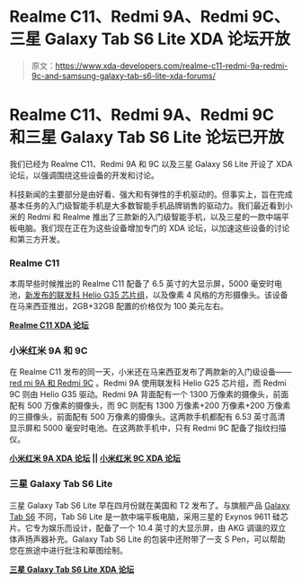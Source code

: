 # Realme C11、Redmi 9A、Redmi 9C、三星 Galaxy Tab S6 Lite XDA 论坛开放

> 原文：<https://www.xda-developers.com/realme-c11-redmi-9a-redmi-9c-and-samsung-galaxy-tab-s6-lite-xda-forums/>

# Realme C11、Redmi 9A、Redmi 9C 和三星 Galaxy Tab S6 Lite 论坛已开放

我们已经为 Realme C11、Redmi 9A 和 9C 以及三星 Galaxy S6 Lite 开设了 XDA 论坛，以强调围绕这些设备的开发和讨论。

科技新闻的主要部分是由好看、强大和有弹性的手机驱动的。但事实上，旨在完成基本任务的入门级智能手机是大多数智能手机品牌销售的驱动力。我们最近看到小米的 Redmi 和 Realme 推出了三款新的入门级智能手机，以及三星的一款中端平板电脑。我们现在正在为这些设备增加专门的 XDA 论坛，以加速这些设备的讨论和第三方开发。

### Realme C11

本周早些时候推出的 Realme C11 配备了 6.5 英寸的大显示屏，5000 毫安时电池，[新发布的联发科 Helio G35 芯片组](https://www.xda-developers.com/mediatek-helio-g35-g25-chipsets-unveiled-gaming-budget/)，以及像素 4 风格的方形摄像头。该设备在马来西亚推出，2GB+32GB 配置的价格仅为 100 美元左右。

**[Realme C11 XDA 论坛](https://forum.xda-developers.com/realme-c11)**

### 小米红米 9A 和 9C

在 Realme C11 发布的同一天，小米还在马来西亚发布了两款新的入门级设备——[red mi 9A 和 Redmi 9C](https://www.xda-developers.com/redmi-9a-redmi-9c-launch-big-batteries-notched-displays-mediatek-processors/) 。Redmi 9A 使用联发科 Helio G25 芯片组，而 Redmi 9C 则由 Helio G35 驱动。Redmi 9A 背面配有一个 1300 万像素的摄像头，前面配有 500 万像素的摄像头，而 9C 则配有 1300 万像素+200 万像素+200 万像素的三摄像头，前面配有 500 万像素的摄像头。这两款手机都配有 6.53 英寸高清显示屏和 5000 毫安时电池。在这两款手机中，只有 Redmi 9C 配备了指纹扫描仪。

**[小米红米 9A XDA 论坛](https://forum.xda-developers.com/redmi-9a) || [小米红米 9C XDA 论坛](https://forum.xda-developers.com/redmi-9c)**

### 三星 Galaxy Tab S6 Lite

三星 Galaxy Tab S6 Lite 早在四月份就在美国和 T2 发布了。与旗舰产品 [Galaxy Tab S6](https://www.xda-developers.com/samsung-galaxy-tab-s6-review/) 不同，Tab S6 Lite 是一款中端平板电脑，采用三星的 Exynos 9611 硅芯片。它专为娱乐而设计，配备了一个 10.4 英寸的大显示屏，由 AKG 调谐的双立体声扬声器补充。Galaxy Tab S6 Lite 的包装中还附带了一支 S Pen，可以帮助您在旅途中进行批注和草图绘制。

**[三星 Galaxy Tab S6 Lite XDA 论坛](https://forum.xda-developers.com/galaxy-tab-s6-lite)**